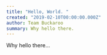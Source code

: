 ```yaml
---
title: "Hello, World. "
created: "2019-02-10T00:00:00.000Z"
author: Team Buckaroo
summary: Why hello there.
---
```

Why hello there...